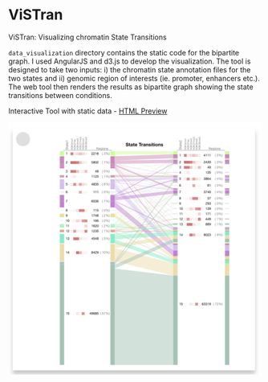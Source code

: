 # ViSTran

ViSTran: Visualizing chromatin State Transitions

`data_visualization`
directory contains the static code for the bipartite graph. I used AngularJS and d3.js to develop the visualization. The tool is designed to take two inputs: i) the chromatin state annotation files for the two states and ii) genomic region of interests (ie. promoter, enhancers etc.). The web tool then renders the results as bipartite graph showing the state transitions between conditions.

Interactive Tool with static data - [HTML Preview](https://virenar.github.io/ViSTran/)


![alt text](https://github.com/virenar/ViSTran/blob/master/demo/screenshot.png?raw=true)
